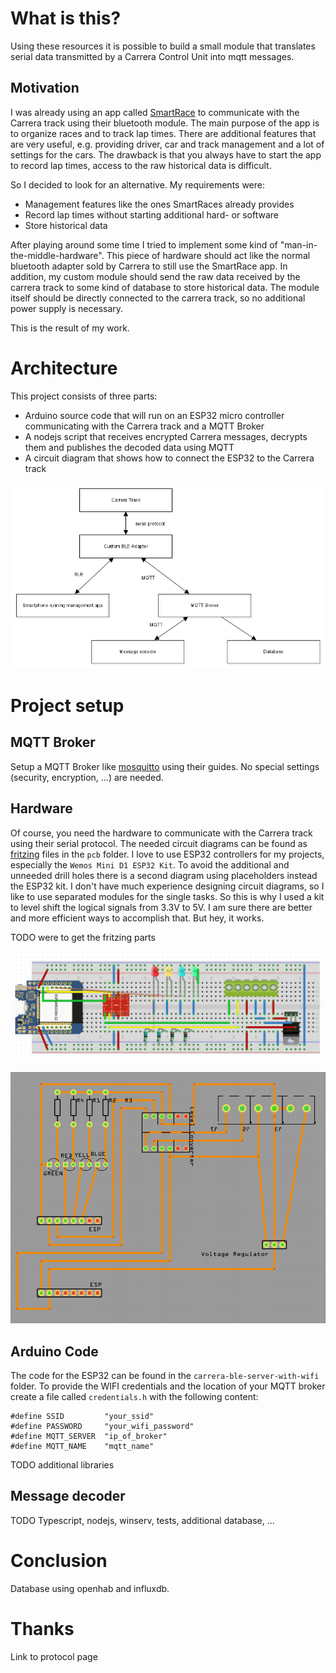 # What is this?
Using these resources it is possible to build a small module that translates serial data transmitted by a Carrera Control Unit into mqtt messages.

## Motivation
I was already using an app called [SmartRace](https://www.smartrace.de/) to communicate with the Carrera track using their bluetooth module.
The main purpose of the app is to organize races and to track lap times.
There are additional features that are very useful, e.g. providing driver, car and track management and a lot of settings for the cars.
The drawback is that you always have to start the app to record lap times, access to the raw historical data is difficult.

So I decided to look for an alternative.
My requirements were:
- Management features like the ones SmartRaces already provides
- Record lap times without starting additional hard- or software
- Store historical data

After playing around some time I tried to implement some kind of "man-in-the-middle-hardware".
This piece of hardware should act like the normal bluetooth adapter sold by Carrera to still use the SmartRace app.
In addition, my custom module should send the raw data received by the carrera track to some kind of database to store historical data.
The module itself should be directly connected to the carrera track, so no additional power supply is necessary.

This is the result of my work.

# Architecture
This project consists of three parts:
- Arduino source code that will run on an ESP32 micro controller communicating with the Carrera track and a MQTT Broker
- A nodejs script that receives encrypted Carrera messages, decrypts them and publishes the decoded data using MQTT
- A circuit diagram that shows how to connect the ESP32 to the Carrera track

![diagram of components](<./images/architecture.png>)

# Project setup

## MQTT Broker
Setup a MQTT Broker like [mosquitto](https://mosquitto.org/) using their guides.
No special settings (security, encryption, ...) are needed.

## Hardware
Of course, you need the hardware to communicate with the Carrera track using their serial protocol.
The needed circuit diagrams can be found as [fritzing](https://fritzing.org/) files in the `pcb` folder.
I love to use ESP32 controllers for my projects, especially the `Wemos Mini D1 ESP32 Kit`.
To avoid the additional and unneeded drill holes there is a second diagram using placeholders instead the ESP32 kit.
I don't have much experience designing circuit diagrams, so I like to use separated modules for the single tasks.
So this is why I used a kit to level shift the logical signals from 3.3V to 5V.
I am sure there are better and more efficient ways to accomplish that. But hey, it works.

TODO were to get the fritzing parts

![layout](<./images/breadboard.png>)

![pcb](<./images/pcb.png>)

## Arduino Code
The code for the ESP32 can be found in the `carrera-ble-server-with-wifi` folder.
To provide the WIFI credentials and the location of your MQTT broker create a file called `credentials.h` with the following content:

``` 
#define SSID         "your_ssid"
#define PASSWORD     "your_wifi_password"
#define MQTT_SERVER  "ip_of_broker"
#define MQTT_NAME    "mqtt_name"
```

 TODO additional libraries 

## Message decoder
TODO Typescript, nodejs, winserv, tests, additional database, ...

# Conclusion
Database using openhab and influxdb.

# Thanks
Link to protocol page